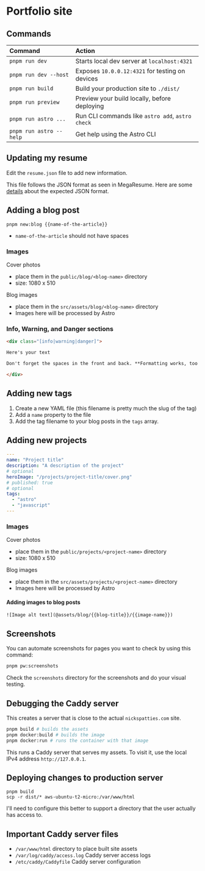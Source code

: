 # Portfolio site

## Commands

| Command                 | Action                                           |
| :---------------------- | :----------------------------------------------- |
| `pnpm run dev`          | Starts local dev server at `localhost:4321`      |
| `pnpm run dev --host`   | Exposes `10.0.0.12:4321` for testing on devices  |
| `pnpm run build`        | Build your production site to `./dist/`          |
| `pnpm run preview`      | Preview your build locally, before deploying     |
| `pnpm run astro ...`    | Run CLI commands like `astro add`, `astro check` |
| `pnpm run astro --help` | Get help using the Astro CLI                     |

## Updating my resume

Edit the `resume.json` file to add new information.

This file follows the JSON format as seen in MegaResume. Here are some [details](https://github.com/NicksPatties/megaresume/blob/e798e819630448d1169ac10f0216da609a3c2eae/src/data/data.ts) about the expected JSON format.

## Adding a blog post

`pnpm new:blog {{name-of-the-article}}`

- `name-of-the-article` should not have spaces

### Images

Cover photos

- place them in the `public/blog/<blog-name>` directory
- size: 1080 x 510

Blog images

- place them in the `src/assets/blog/<blog-name>` directory
- Images here will be processed by Astro

### Info, Warning, and Danger sections

```md
<div class="[info|warning|danger]">

Here's your text

Don't forget the spaces in the front and back. **Formatting works, too!**

</div>
```

## Adding new tags

1. Create a new YAML file (this filename is pretty much the slug of the tag)
2. Add a `name` property to the file
3. Add the tag filename to your blog posts in the `tags` array.

## Adding new projects

```yml
---
name: "Project title"
description: "A description of the project"
# optional
heroImage: "/projects/project-title/cover.png"
# published: true
# optional
tags:
  - "astro"
  - "javascript"
---
```

### Images

Cover photos

- place them in the `public/projects/<project-name>` directory
- size: 1080 x 510

Blog images

- place them in the `src/assets/projects/<project-name>` directory
- Images here will be processed by Astro

#### Adding images to blog posts

`![Image alt text](@assets/blog/{{blog-title}}/{{image-name}})`

## Screenshots

You can automate screenshots for pages you want to check by using this command:

```sh
pnpm pw:screenshots
```

Check the `screenshots` directory for the screenshots and do your visual testing.

## Debugging the Caddy server

This creates a server that is close to the actual `nickspatties.com` site.

```sh
pnpm build # builds the assets
pnpm docker:build # builds the image
pnpm docker:run # runs the container with that image
```

This runs a Caddy server that serves my assets. To visit it, use the local IPv4 address `http://127.0.0.1`.

## Deploying changes to production server

```
pnpm build
scp -r dist/* aws-ubuntu-t2-micro:/var/www/html
```

I'll need to configure this better to support a directory that the user actually has access to.

## Important Caddy server files

- `/var/www/html` directory to place built site assets
- `/var/log/caddy/access.log` Caddy server access logs
- `/etc/caddy/Caddyfile` Caddy server configuration
